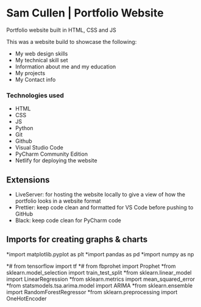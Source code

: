 # Sam Cullen | Portfolio Website
Portfolio website built in HTML, CSS and JS

This was a website build to showcase the following:
* My web design skills
* My technical skill set
* Information about me and my education
* My projects
* My Contact info

### Technologies used
* HTML
* CSS
* JS
* Python
* Git
* Github
* Visual Studio Code
* PyCharm Community Edition
* Netlify for deploying the website
## Extensions
* LiveServer: for hosting the website locally to give  a view of how the portfolio looks in a website format
* Prettier: keep code clean and formatted for VS Code before pushing to GitHub
* Black: keep code clean for PyCharm code
## Imports for creating graphs & charts
*import matplotlib.pyplot as plt
*import pandas as pd
*import numpy as np

*# from tensorflow import tf
*# from fbprohet import Prophet
*from sklearn.model_selection import train_test_split
*from sklearn.linear_model import LinearRegression
*from sklearn.metrics import mean_squared_error
*from statsmodels.tsa.arima.model import ARIMA
*from sklearn.ensemble import RandomForestRegressor
*from sklearn.preprocessing import OneHotEncoder
